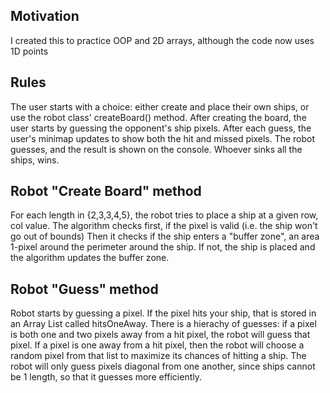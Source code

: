 ## Motivation
I created this to practice OOP and 2D arrays, although the code now uses 1D points

## Rules
The user starts with a choice: either create and place their own ships, or use the robot class' createBoard() method.
After creating the board, the user starts by guessing the opponent's ship pixels.
After each guess, the user's minimap updates to show both the hit and missed pixels.
The robot guesses, and the result is shown on the console.
Whoever sinks all the ships, wins.

## Robot "Create Board" method
For each length in {2,3,3,4,5}, the robot tries to place a ship at a given row, col value.
The algorithm checks first, if the pixel is valid (i.e. the ship won't go out of bounds)
Then it checks if the ship enters a "buffer zone", an area 1-pixel around the perimeter around the ship.
If not, the ship is placed and the algorithm updates the buffer zone.

## Robot "Guess" method
Robot starts by guessing a pixel.
If the pixel hits your ship, that is stored in an Array List called hitsOneAway.
There is a hierachy of guesses: if a pixel is both one and two pixels away from a hit pixel, the robot will guess that pixel.
If a pixel is one away from a hit pixel, then the robot will choose a random pixel from that list to maximize its chances of hitting a ship.
The robot will only guess pixels diagonal from one another, since ships cannot be 1 length, so that it guesses more efficiently. 


